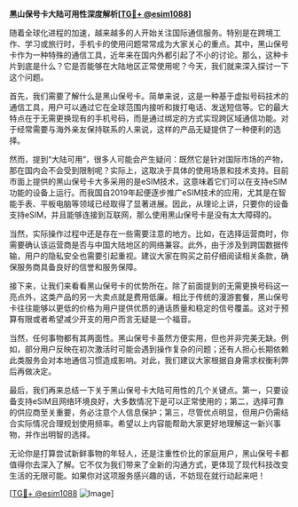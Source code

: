 **黑山保号卡大陆可用性深度解析[[TG💪+ @esim1088](https://t.me/s/esim1088)]**

随着全球化进程的加速，越来越多的人开始关注国际通信服务。特别是在跨境工作、学习或旅行时，手机卡的使用问题常常成为大家关心的重点。其中，黑山保号卡作为一种特殊的通信工具，近年来在国内外都引起了不小的讨论。那么，这种卡片到底是什么？它是否能够在大陆地区正常使用呢？今天，我们就来深入探讨一下这个问题。

首先，我们需要了解什么是黑山保号卡。简单来说，这是一种基于虚拟号码技术的通信工具，用户可以通过它在全球范围内接听和拨打电话、发送短信等。它的最大特点在于无需更换现有的手机号码，而是通过绑定的方式实现跨区域通信功能。对于经常需要与海外亲友保持联系的人来说，这样的产品无疑提供了一种便利的选择。

然而，提到“大陆可用”，很多人可能会产生疑问：既然它是针对国际市场的产物，那在国内会不会受到限制呢？实际上，这取决于具体的使用场景和技术支持。目前市面上提供的黑山保号卡大多采用的是eSIM技术，这意味着它们可以在支持eSIM功能的设备上运行。而我国自2019年起便逐步推广eSIM技术的应用，尤其是在智能手表、平板电脑等领域已经取得了显著进展。因此，从理论上讲，只要你的设备支持eSIM，并且能够连接到互联网，那么使用黑山保号卡是没有太大障碍的。

当然，实际操作过程中还是存在一些需要注意的地方。比如，在选择运营商时，你需要确认该运营商是否与中国大陆地区的网络兼容。此外，由于涉及到跨国数据传输，用户的隐私安全也需要引起重视。建议大家在购买之前仔细阅读相关条款，确保服务商具备良好的信誉和服务保障。

接下来，让我们来看看黑山保号卡的优势所在。除了前面提到的无需更换号码这一亮点外，这类产品的另一大卖点就是费用低廉。相比于传统的漫游套餐，黑山保号卡往往能够以更低的价格为用户提供优质的通话质量和稳定的信号覆盖。这对于预算有限或者希望减少开支的用户而言无疑是一个福音。

当然，任何事物都有其两面性。黑山保号卡虽然方便实用，但也并非完美无缺。例如，部分用户反映在初次激活时可能会遇到操作复杂的问题；还有人担心长期依赖此类服务会对本地通信习惯造成影响。对此，我们建议大家根据自身需求权衡利弊后再做决定。

最后，我们再来总结一下关于黑山保号卡大陆可用性的几个关键点。第一，只要设备支持eSIM且网络环境良好，大多数情况下是可以正常使用的；第二，选择可靠的供应商至关重要，务必注意个人信息保护；第三，尽管优点明显，但用户仍需结合实际情况合理规划使用频率。希望以上内容能帮助大家更好地理解这一新兴事物，并作出明智的选择。

无论你是打算尝试新鲜事物的年轻人，还是注重性价比的家庭用户，黑山保号卡都值得你去深入了解。它不仅为我们带来了全新的沟通方式，更体现了现代科技改变生活的无限可能。如果你对这项服务感兴趣的话，不妨现在就行动起来吧！

[[TG💪+ @esim1088](https://t.me/s/esim1088) ![Image](https://i.postimg.cc/4NQfJmqS/Snipaste-2025-05-13-00-14-12.png)]